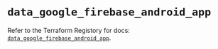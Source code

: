# `data_google_firebase_android_app`

Refer to the Terraform Registory for docs: [`data_google_firebase_android_app`](https://registry.terraform.io/providers/hashicorp/google-beta/4.77.0/docs/data-sources/google_firebase_android_app).
